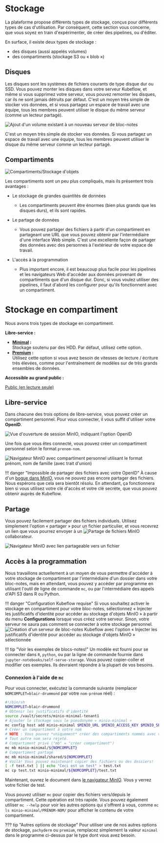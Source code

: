 # Stockage

La plateforme propose différents types de stockage, conçus pour différents types
de cas d'utilisation. Par conséquent, cette section vous concerne, que vous
soyez en train d'expérimenter, de créer des pipelines, ou d'éditer.

En surface, il existe deux types de stockage :

- des disques (aussi appelés volumes)
- des compartiments (stockage S3 ou « blob »)

## Disques

Les disques sont les systèmes de fichiers courants de type disque dur ou SSD.
Vous pouvez monter les disques dans votre serveur Kubeflow, et même si vous
supprimez votre serveur, vous pouvez remonter les disques, car ils ne sont
jamais détruits par défaut. C'est un moyen très simple de stocker vos données,
et si vous partagez un espace de travail avec une équipe, tous les membres
peuvent utiliser le disque du même serveur (comme un lecteur partagé).

![Ajout d'un volume existant à un nouveau serveur de bloc-notes](images/kubeflow_existing_volume.png)

C'est un moyen très simple de stocker vos données. Si vous partagez un espace de
travail avec une équipe, tous les membres peuvent utiliser le disque du même
serveur comme un lecteur partagé.

## Compartiments

![Compartiments/Stockage d'objets](images/minio_self_serve_bucket.png)

Les compartiments sont un peu plus compliqués, mais ils présentent trois
avantages :

- Le stockage de grandes quantités de données

  - Les compartiments peuvent être énormes (bien plus grands que les disques
    durs), et ils sont rapides.

- Le partage de données

  - Vous pouvez partager des fichiers à partir d'un compartiment en partageant
    une URL que vous pouvez obtenir par l'intermédiaire d'une interface Web
    simple. C'est une excellente façon de partager des données avec des
    personnes à l'extérieur de votre espace de travail.

- L'accès à la programmation

  - Plus important encore, il est beaucoup plus facile pour les pipelines et les
    navigateurs Web d'accéder aux données provenant de compartiments que d'un
    disque dur. Donc, si vous voulez utiliser des pipelines, il faut d'abord les
    configurer pour qu'ils fonctionnent avec un compartiment.

# Stockage en compartiment

Nous avons trois types de stockage en compartiment.

**Libre-service :**

- **[Minimal](https://minimal-tenant1-minio.covid.cloud.statcan.ca) :**  
  Stockage soutenu par des HDD. Par défaut, utilisez cette option.
- **[Premium](https://premium-tenant1-minio.covid.cloud.statcan.ca) :**  
  Utilisez cette option si vous avez besoin de vitesses de lecture / écriture
  très élevées, comme pour l'entraînement de modèles sur de très grands
  ensembles de données.

**Accessible au grand public :**

[Public (en lecture seule)](https://datasets.covid.cloud.statcan.ca)

## Libre-service

Dans chacune des trois options de libre-service, vous pouvez créer un
compartiment personnel. Pour vous connecter, il vous suffit d'utiliser votre
**OpenID**.

![Vue d'ouverture de session MinIO, indiquant l'option OpenID](images/minio_self_serve_login.png)

Une fois que vous êtes connecté, vous pouvez créer un compartiment personnel
selon le format `prenom-nom`.

![Navigateur MinIO avec compartiment personnel utilisant le format prénom, nom de famille (avec trait d'union)](images/minio_self_serve_bucket.png)

<!-- prettier-ignore -->
!!! danger "Impossible de partager des fichiers avec votre OpenID"
    À cause d'un [bogue dans MinIO](https://github.com/minio/minio/issues/8935),
    vous ne pouvez pas encore partager des fichiers. Nous espérons que cela sera
    bientôt résolu. En attendant, ça fonctionnera bien si vous utilisez votre
    clé d'accès et votre clé secrète, que vous pouvez obtenir auprès de
    Kubeflow.

## Partage

Vous pouvez facilement partager des fichiers individuels. Utilisez simplement
l'option « partager » pour un fichier particulier, et vous recevrez un lien que
vous pourrez envoyer à un
![Partage de fichiers MinIO](images/minio_self_serve_share.png) collaborateur.

![Navigateur MinIO avec lien partageable vers un fichier](images/minio_self_serve_share.png)

## Accès à la programmation

Nous travaillons actuellement à un moyen de vous permettre d'accéder à votre
stockage de compartiment par l'intermédiaire d'un dossier dans votre bloc-notes,
mais en attendant, vous pouvez y accéder par programme en utilisant l'outil de
ligne de commande `mc`, ou par l'intermédiaire des appels d'API S3 dans R ou
Python.

<!-- prettier-ignore -->
!!! danger "Configuration Kubeflow requise"
    Si vous souhaitez activer le stockage en compartiment pour votre bloc-notes,
    sélectionnez « Injecter les justificatifs d'identité pour accéder au
    stockage d'objets MinIO » à partir du menu **Configurations** lorsque vous
    créez votre serveur. Sinon, votre serveur ne saura pas comment se connecter
    à votre stockage personnel.
    ![Création d'un serveur de bloc-notes Kubeflow avec l'option « Injecter les justificatifs d'identité pour accéder au stockage d'objets MinIO » sélectionnée](images/kubeflow_minio_option.png)

<!-- prettier-ignore -->
!!! tip "Voir les exemples de blocs-notes!"
    Un modèle est fourni pour se connecter dans `R`, `python`, ou par la ligne
    de commande fournie dans `jupyter-notebooks/self-serve-storage`. Vous pouvez
    copier-coller et modifier ces exemples. Ils devraient répondre à la plupart
    de vos besoins.

### Connexion à l'aide de `mc`

Pour vous connecter, exécutez la commande suivante (remplacer
`NOMCOMPLET=blair-drummond` par votre `nom-prénom` réel) :

```sh
#!/bin/sh
NOMCOMPLET=blair-drummond
# Obtenir les justificatifs d'identité
source /vault/secrets/minio-minimal-tenant1
# Ajouter le stockage sous le pseudonyme « minio-minimal »
mc config host add minio-minimal $MINIO_URL $MINIO_ACCESS_KEY $MINIO_SECRET_KEY
# Créer un compartiment à votre nom
# NOTE : Vous pouvez *uniquement* créer des compartiments nommés avec votre PRÉNOM-NOM.
# Tout autre nom sera rejeté.
# Compartiment privé ("mb" = "créer compartiment")
mc mb minio-minimal/${NOMCOMPLET}
# Compartiment partagé
mc mb minio-minimal/shared/${NOMCOMPLET}
# Voilà! Vous pouvez maintenant copier des fichiers ou des dossiers!
[ -f test.txt ] || echo "Ceci est un test" > test.txt
mc cp test.txt minio-minimal/${NOMCOMPLET}/test.txt
```

Maintenant, ouvrez le document dans
[le navigateur MinIO](https://minimal-tenant1-minio.example.ca). Vous y verrez
votre fichier de test.

Vous pouvez utiliser `mc` pour copier des fichiers vers/depuis le compartiment.
Cette opération est très rapide. Vous pouvez également utiliser `mc --help` pour
voir les autres options qui s'offrent à vous, comme
`mc ls minio-minimal/PRÉNOM-NOM/` pour afficher le contenu de votre
compartiment.

<!-- prettier-ignore -->
??? tip "Autres options de stockage"
    Pour utiliser une de nos autres options de stockage, `pachyderm` ou
    `premium`, remplacez simplement  la valeur `minimal` dans le programme
    ci-dessus par le type dont vous avez besoin.
